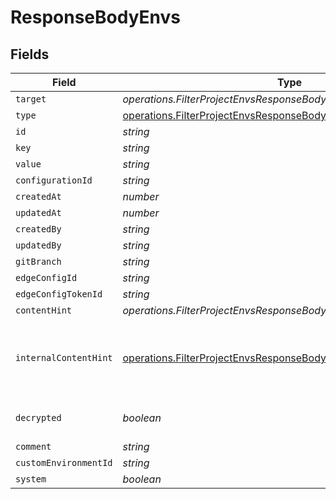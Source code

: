 # ResponseBodyEnvs


## Fields

| Field                                                                                                                                                      | Type                                                                                                                                                       | Required                                                                                                                                                   | Description                                                                                                                                                |
| ---------------------------------------------------------------------------------------------------------------------------------------------------------- | ---------------------------------------------------------------------------------------------------------------------------------------------------------- | ---------------------------------------------------------------------------------------------------------------------------------------------------------- | ---------------------------------------------------------------------------------------------------------------------------------------------------------- |
| `target`                                                                                                                                                   | *operations.FilterProjectEnvsResponseBodyProjectsResponseTarget*                                                                                           | :heavy_minus_sign:                                                                                                                                         | N/A                                                                                                                                                        |
| `type`                                                                                                                                                     | [operations.FilterProjectEnvsResponseBodyProjectsResponse200Type](../../models/operations/filterprojectenvsresponsebodyprojectsresponse200type.md)         | :heavy_minus_sign:                                                                                                                                         | N/A                                                                                                                                                        |
| `id`                                                                                                                                                       | *string*                                                                                                                                                   | :heavy_minus_sign:                                                                                                                                         | N/A                                                                                                                                                        |
| `key`                                                                                                                                                      | *string*                                                                                                                                                   | :heavy_minus_sign:                                                                                                                                         | N/A                                                                                                                                                        |
| `value`                                                                                                                                                    | *string*                                                                                                                                                   | :heavy_minus_sign:                                                                                                                                         | N/A                                                                                                                                                        |
| `configurationId`                                                                                                                                          | *string*                                                                                                                                                   | :heavy_minus_sign:                                                                                                                                         | N/A                                                                                                                                                        |
| `createdAt`                                                                                                                                                | *number*                                                                                                                                                   | :heavy_minus_sign:                                                                                                                                         | N/A                                                                                                                                                        |
| `updatedAt`                                                                                                                                                | *number*                                                                                                                                                   | :heavy_minus_sign:                                                                                                                                         | N/A                                                                                                                                                        |
| `createdBy`                                                                                                                                                | *string*                                                                                                                                                   | :heavy_minus_sign:                                                                                                                                         | N/A                                                                                                                                                        |
| `updatedBy`                                                                                                                                                | *string*                                                                                                                                                   | :heavy_minus_sign:                                                                                                                                         | N/A                                                                                                                                                        |
| `gitBranch`                                                                                                                                                | *string*                                                                                                                                                   | :heavy_minus_sign:                                                                                                                                         | N/A                                                                                                                                                        |
| `edgeConfigId`                                                                                                                                             | *string*                                                                                                                                                   | :heavy_minus_sign:                                                                                                                                         | N/A                                                                                                                                                        |
| `edgeConfigTokenId`                                                                                                                                        | *string*                                                                                                                                                   | :heavy_minus_sign:                                                                                                                                         | N/A                                                                                                                                                        |
| `contentHint`                                                                                                                                              | *operations.FilterProjectEnvsResponseBodyProjectsContentHint*                                                                                              | :heavy_minus_sign:                                                                                                                                         | N/A                                                                                                                                                        |
| `internalContentHint`                                                                                                                                      | [operations.FilterProjectEnvsResponseBodyProjectsInternalContentHint](../../models/operations/filterprojectenvsresponsebodyprojectsinternalcontenthint.md) | :heavy_minus_sign:                                                                                                                                         | Similar to `contentHints`, but should not be exposed to the user.                                                                                          |
| `decrypted`                                                                                                                                                | *boolean*                                                                                                                                                  | :heavy_minus_sign:                                                                                                                                         | Whether `value` is decrypted.                                                                                                                              |
| `comment`                                                                                                                                                  | *string*                                                                                                                                                   | :heavy_minus_sign:                                                                                                                                         | N/A                                                                                                                                                        |
| `customEnvironmentId`                                                                                                                                      | *string*                                                                                                                                                   | :heavy_minus_sign:                                                                                                                                         | N/A                                                                                                                                                        |
| `system`                                                                                                                                                   | *boolean*                                                                                                                                                  | :heavy_minus_sign:                                                                                                                                         | N/A                                                                                                                                                        |